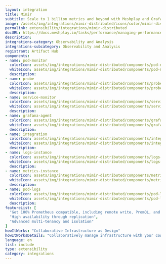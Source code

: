 ```yaml
---
layout: integration
title: Mimir
subtitle: Scale to 1 billion metrics and beyond with Meshplay and Grafana Mimir
image: /assets/img/integrations/mimir-distributed/icons/color/mimir-distributed-color.svg
permalink: extensibility/integrations/mimir-distributed
docURL: https://docs.meshplay.io/tasks/performance/managing-performance
description: 
integrations-category: Observability and Analysis
integrations-subcategory: Observability and Analysis
registrant: Artifact Hub
components: 
- name: pod-monitor
  colorIcon: assets/img/integrations/mimir-distributed/components/pod-monitor/icons/color/pod-monitor-color.svg
  whiteIcon: assets/img/integrations/mimir-distributed/components/pod-monitor/icons/white/pod-monitor-white.svg
  description: 
- name: probe
  colorIcon: assets/img/integrations/mimir-distributed/components/probe/icons/color/probe-color.svg
  whiteIcon: assets/img/integrations/mimir-distributed/components/probe/icons/white/probe-white.svg
  description: 
- name: service-monitor
  colorIcon: assets/img/integrations/mimir-distributed/components/service-monitor/icons/color/service-monitor-color.svg
  whiteIcon: assets/img/integrations/mimir-distributed/components/service-monitor/icons/white/service-monitor-white.svg
  description: 
- name: grafana-agent
  colorIcon: assets/img/integrations/mimir-distributed/components/grafana-agent/icons/color/grafana-agent-color.svg
  whiteIcon: assets/img/integrations/mimir-distributed/components/grafana-agent/icons/white/grafana-agent-white.svg
  description: 
- name: integration
  colorIcon: assets/img/integrations/mimir-distributed/components/integration/icons/color/integration-color.svg
  whiteIcon: assets/img/integrations/mimir-distributed/components/integration/icons/white/integration-white.svg
  description: 
- name: logs-instance
  colorIcon: assets/img/integrations/mimir-distributed/components/logs-instance/icons/color/logs-instance-color.svg
  whiteIcon: assets/img/integrations/mimir-distributed/components/logs-instance/icons/white/logs-instance-white.svg
  description: 
- name: metrics-instance
  colorIcon: assets/img/integrations/mimir-distributed/components/metrics-instance/icons/color/metrics-instance-color.svg
  whiteIcon: assets/img/integrations/mimir-distributed/components/metrics-instance/icons/white/metrics-instance-white.svg
  description: 
- name: pod-logs
  colorIcon: assets/img/integrations/mimir-distributed/components/pod-logs/icons/color/pod-logs-color.svg
  whiteIcon: assets/img/integrations/mimir-distributed/components/pod-logs/icons/white/pod-logs-white.svg
  description: 
featureList: [
  "Get 100% Prometheus compatible, including remote write, PromQL, and alerting",
  "High availability through replication",
  "Advanced multi-tenancy and isolation"
]
howItWorks: "Collaborative Infrastructure as Design"
howItWorksDetails: "Collaboratively manage infrastructure with your coworkers synchronously sharing the same designs."
language: en
list: include
type: extensibility
category: integrations
---
```

